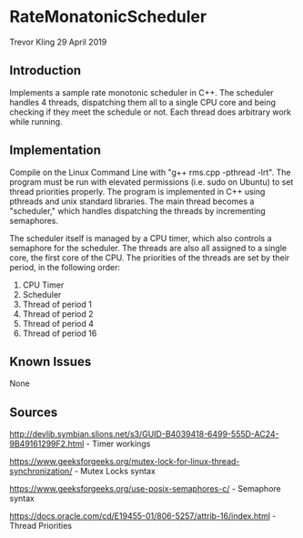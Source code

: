 # RateMonatonicScheduler

Trevor Kling
29 April 2019

## Introduction

Implements a sample rate monotonic scheduler in C++.  The scheduler handles 4 threads, dispatching them all to a single
CPU core and being checking if they meet the schedule or not.  Each thread does arbitrary work while running.

## Implementation

Compile on the Linux Command Line with "g++ rms.cpp -pthread -lrt".  The program must be run with elevated permissions (i.e. sudo on Ubuntu) to set thread priorities properly.  The program is implemented in C++ using pthreads and unix standard libraries.  The main thread becomes a "scheduler," which handles dispatching the threads by incrementing semaphores.

The scheduler itself is managed by a CPU timer, which also controls a semaphore for the scheduler.  The threads are also all assigned to a single core, the first core of the CPU.  The priorities of the threads are set by their period, in the following order:

1. CPU Timer
2. Scheduler
3. Thread of period 1
2. Thread of period 2
3. Thread of period 4
5. Thread of period 16

## Known Issues

None

## Sources

http://devlib.symbian.slions.net/s3/GUID-B4039418-6499-555D-AC24-9B49161299F2.html - Timer workings

https://www.geeksforgeeks.org/mutex-lock-for-linux-thread-synchronization/ - Mutex Locks syntax

https://www.geeksforgeeks.org/use-posix-semaphores-c/ - Semaphore syntax

https://docs.oracle.com/cd/E19455-01/806-5257/attrib-16/index.html - Thread Priorities

